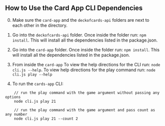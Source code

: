 ## How to Use the Card App CLI Dependencies

0. Make sure the `card-app` and the `deckofcards-api` folders are next to each other in the directory.

1. Go into the `deckofcards-api` folder. Once inside the folder run: `npm install`. This will install all the dependencies listed in the package.json.

2. Go into the `card-app` folder. Once inside the folder run: `npm install`. This will install all the dependencies listed in the package.json.

3. From inside the `card-app` To view the help directions for the CLI run: `node cli.js --help`. To view help directions for the play command run: `node cli.js play --help`

4. To run the `cards-app` CLI:

```
    // run the play command with the game argument without passing any options
    node cli.js play 21

    // run the play command with the game argument and pass count as any number
    node cli.js play 21 --count 2
```
